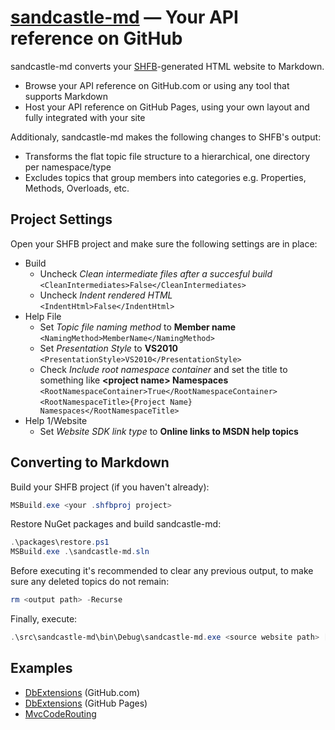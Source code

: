﻿[sandcastle-md] — Your API reference on GitHub
==============================================
sandcastle-md converts your [SHFB]-generated HTML website to Markdown.

- Browse your API reference on GitHub.com or using any tool that supports Markdown
- Host your API reference on GitHub Pages, using your own layout and fully integrated with your site

Additionaly, sandcastle-md makes the following changes to SHFB's output:

- Transforms the flat topic file structure to a hierarchical, one directory per namespace/type
- Excludes topics that group members into categories e.g. Properties, Methods, Overloads, etc.

Project Settings
----------------
Open your SHFB project and make sure the following settings are in place:

* Build
  - Uncheck *Clean intermediate files after a succesful build*<br/> `<CleanIntermediates>False</CleanIntermediates>`
  - Uncheck *Indent rendered HTML*<br/> `<IndentHtml>False</IndentHtml>`
* Help File
  - Set *Topic file naming method* to **Member name**<br/> `<NamingMethod>MemberName</NamingMethod>`
  - Set *Presentation Style* to **VS2010**<br/> `<PresentationStyle>VS2010</PresentationStyle>`
  - Check *Include root namespace container* and set the title to something like **&lt;project name> Namespaces**<br/>  `<RootNamespaceContainer>True</RootNamespaceContainer>`<br/>`<RootNamespaceTitle>{Project Name} Namespaces</RootNamespaceTitle>`
* Help 1/Website
  - Set *Website SDK link type* to **Online links to MSDN help topics**

Converting to Markdown
----------------------
Build your SHFB project (if you haven't already):

```powershell
MSBuild.exe <your .shfbproj project>
```

Restore NuGet packages and build sandcastle-md:

```powershell
.\packages\restore.ps1
MSBuild.exe .\sandcastle-md.sln
```

Before executing it's recommended to clear any previous output, to make sure any deleted topics do not remain:

```powershell
rm <output path> -Recurse
```

Finally, execute:

```powershell
.\src\sandcastle-md\bin\Debug\sandcastle-md.exe <source website path> [output path]
```

Examples
--------
- [DbExtensions](https://github.com/maxtoroq/DbExtensions/tree/master/docs/api#readme) (GitHub.com)
- [DbExtensions](https://maxtoroq.github.io/DbExtensions/docs/api/) (GitHub Pages)
- [MvcCodeRouting](https://github.com/maxtoroq/MvcCodeRouting/tree/master/docs/api#readme)

[sandcastle-md]: https://github.com/maxtoroq/sandcastle-md
[SHFB]: https://github.com/EWSoftware/SHFB
